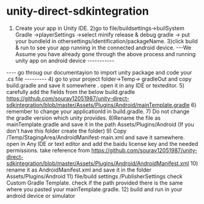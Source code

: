 # unity-direct-sdkintegration
1) Create your app in Unity IDE.
2)go to file/buildsettings->builSystem Gradle ->playerSettings ->select minify release & debug gradle -> put your bundleId in othersettings/identification/packageName. 
3)click build & run to see your app running in the connected android device.
---We Assume you have already gone through the above process and running unity app on android device -----------

---- go throug our documentayion to import unity package and code your .cs file ---------
4) go to your project folder->Temp-> gradleOut and copy build.gradle and save it somewhere . open it in any IDE or texteditor. 
5) carefully add the fields from the below build.gradle https://github.com/sourav12051987/unity-direct-sdkintegration/blob/master/Assets/Plugins/Android/mainTemplate.gradle
6) remember to change your applicationId in build.gradle.
7) Do not change the gradle version which unity provides.
8)Rename the file as mainTemplate.gradle and save it in the path Assets/Plugins/Android (If you don't have this folder create the folder)
9) Copy /Temp/StagingArea/AndroidManifest-main.xml and save it samewhere. open in Any IDE or text editor and add the baidu license key and the needed permissions. take reference from https://github.com/sourav12051987/unity-direct-sdkintegration/blob/master/Assets/Plugins/Android/AndroidManifest.xml
10) rename it as AndroidManifest.xml and save it in the folder Assets/Plugins/Android 
11) file/build settings /PublisherSettings check Custom Gradle Template. check if the path provided there is the same where you pasted your mainTemplate.gradle.
12) build and run in your android device or simulator
